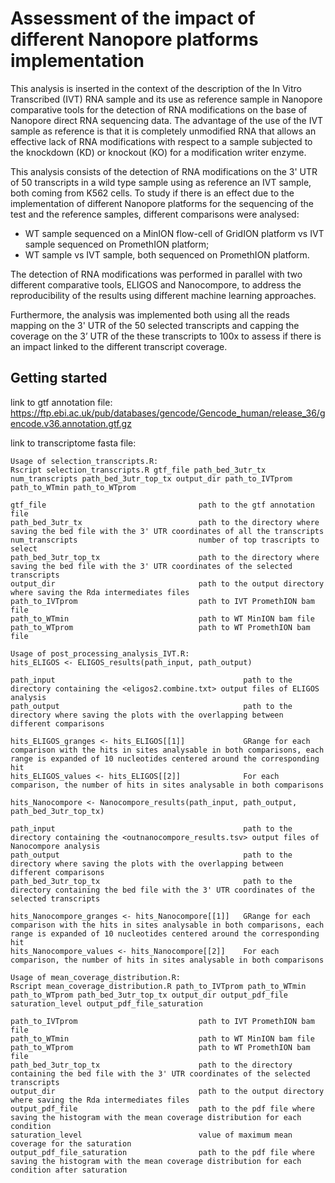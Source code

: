 # Assessment of the impact of different Nanopore platforms implementation
This analysis is inserted in the context of the description of the In Vitro Transcribed (IVT) RNA sample and its use as reference sample in Nanopore comparative tools for the detection of RNA modifications on the base of Nanopore direct RNA sequencing data. 
The advantage of the use of the IVT sample as reference is that it is completely unmodified RNA that allows an effective lack of RNA modifications with 
respect to a sample subjected to the knockdown (KD) or knockout (KO) for a modification writer enzyme.

This analysis consists of the detection of RNA modifications on the 3' UTR of 50 transcripts in a wild type sample using as reference an IVT sample, both coming from K562 cells. To study if there is an effect due to the implementation of different Nanopore platforms for the sequencing of the test and the reference samples, different comparisons were analysed:
* WT sample sequenced on a MinION flow-cell of GridION platform vs IVT sample sequenced on PromethION platform;
* WT sample vs IVT sample, both sequenced on PromethION platform.

The detection of RNA modifications was performed in parallel with two different comparative tools, ELIGOS and Nanocompore, to address the reproducibility of the results using different machine learning approaches.

Furthermore, the analysis was implemented both using all the reads mapping on the 3' UTR of the 50 selected transcripts and capping the coverage on the 3’ UTR of the these transcripts to 100x to assess if there is an impact linked to the different transcript coverage.  

## Getting started
link to gtf annotation file: https://ftp.ebi.ac.uk/pub/databases/gencode/Gencode_human/release_36/gencode.v36.annotation.gtf.gz

link to transcriptome fasta file:

```
Usage of selection_transcripts.R:
Rscript selection_transcripts.R gtf_file path_bed_3utr_tx num_transcripts path_bed_3utr_top_tx output_dir path_to_IVTprom path_to_WTmin path_to_WTprom

gtf_file                                  path to the gtf annotation file
path_bed_3utr_tx                          path to the directory where saving the bed file with the 3' UTR coordinates of all the transcripts
num_transcripts                           number of top trascripts to select
path_bed_3utr_top_tx                      path to the directory where saving the bed file with the 3' UTR coordinates of the selected transcripts
output_dir                                path to the output directory where saving the Rda intermediates files
path_to_IVTprom                           path to IVT PromethION bam file
path_to_WTmin                             path to WT MinION bam file
path_to_WTprom                            path to WT PromethION bam file
```

```
Usage of post_processing_analysis_IVT.R:
hits_ELIGOS <- ELIGOS_results(path_input, path_output)

path_input                                          path to the directory containing the <eligos2.combine.txt> output files of ELIGOS analysis
path_output                                         path to the directory where saving the plots with the overlapping between different comparisons

hits_ELIGOS_granges <- hits_ELIGOS[[1]]             GRange for each comparison with the hits in sites analysable in both comparisons, each range is expanded of 10 nucleotides centered around the corresponding hit
hits_ELIGOS_values <- hits_ELIGOS[[2]]              For each comparison, the number of hits in sites analysable in both comparisons

hits_Nanocompore <- Nanocompore_results(path_input, path_output, path_bed_3utr_top_tx)

path_input                                          path to the directory containing the <outnanocompore_results.tsv> output files of Nanocompore analysis
path_output                                         path to the directory where saving the plots with the overlapping between different comparisons
path_bed_3utr_top_tx                                path to the directory containing the bed file with the 3' UTR coordinates of the selected transcripts

hits_Nanocompore_granges <- hits_Nanocompore[[1]]   GRange for each comparison with the hits in sites analysable in both comparisons, each range is expanded of 10 nucleotides centered around the corresponding hit
hits_Nanocompore_values <- hits_Nanocompore[[2]]    For each comparison, the number of hits in sites analysable in both comparisons
```

```
Usage of mean_coverage_distribution.R:
Rscript mean_coverage_distribution.R path_to_IVTprom path_to_WTmin path_to_WTprom path_bed_3utr_top_tx output_dir output_pdf_file saturation_level output_pdf_file_saturation

path_to_IVTprom                           path to IVT PromethION bam file
path_to_WTmin                             path to WT MinION bam file
path_to_WTprom                            path to WT PromethION bam file
path_bed_3utr_top_tx                      path to the directory containing the bed file with the 3' UTR coordinates of the selected transcripts
output_dir                                path to the output directory where saving the Rda intermediates files
output_pdf_file                           path to the pdf file where saving the histogram with the mean coverage distribution for each condition
saturation_level                          value of maximum mean coverage for the saturation
output_pdf_file_saturation                path to the pdf file where saving the histogram with the mean coverage distribution for each condition after saturation
```
